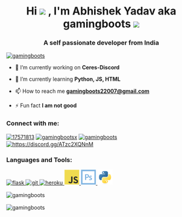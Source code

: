 <h1 align="center">Hi <img src="https://media1.giphy.com/media/akSgUX3xhCUUI0Ws8y/giphy.gif?cid=790b76110acc9c82d261dc08d08e0d2225b7db972f7c5b4e&rid=giphy.gif&ct=s"> , I'm Abhishek Yadav aka gamingboots <img src="https://media.giphy.com/media/VgCDAzcKvsR6OM0uWg/giphy.gif" width="50"></h1>
<h3 align="center">A self passionate developer from India</h3>

<p align="left"> <a href="https://github.com/ryo-ma/github-profile-trophy"><img src="https://github-profile-trophy.vercel.app/?username=gamingboots" alt="gamingboots" /></a> </p>

- 🔭 I’m currently working on **Ceres-Discord**

- 🌱 I’m currently learning **Python, JS, HTML**

- 📫 How to reach me **gamingboots22007@gmail.com**

- ⚡ Fun fact **I am not good**

<h3 align="left">Connect with me:</h3>
<p align="left">
<a href="https://stackoverflow.com/users/17571813" target="blank"><img align="center" src="https://raw.githubusercontent.com/rahuldkjain/github-profile-readme-generator/master/src/images/icons/Social/stack-overflow.svg" alt="17571813" height="30" width="40" /></a>
<a href="https://instagram.com/gamingbootsx" target="blank"><img align="center" src="https://raw.githubusercontent.com/rahuldkjain/github-profile-readme-generator/master/src/images/icons/Social/instagram.svg" alt="gamingbootsx" height="30" width="40" /></a>
<a href="https://www.youtube.com/c/gamingboots" target="blank"><img align="center" src="https://raw.githubusercontent.com/rahuldkjain/github-profile-readme-generator/master/src/images/icons/Social/youtube.svg" alt="gamingboots" height="30" width="40" /></a>
<a href="https://discord.gg/https://discord.gg/ATzc2XQNnM" target="blank"><img align="center" src="https://raw.githubusercontent.com/rahuldkjain/github-profile-readme-generator/master/src/images/icons/Social/discord.svg" alt="https://discord.gg/ATzc2XQNnM" height="30" width="40" /></a>
</p>

<h3 align="left">Languages and Tools:</h3>
<p align="left"> <a href="https://flask.palletsprojects.com/" target="_blank" rel="noreferrer"> <img src="https://www.vectorlogo.zone/logos/pocoo_flask/pocoo_flask-icon.svg" alt="flask" width="40" height="40"/> </a> <a href="https://git-scm.com/" target="_blank" rel="noreferrer"> <img src="https://www.vectorlogo.zone/logos/git-scm/git-scm-icon.svg" alt="git" width="40" height="40"/> </a> <a href="https://heroku.com" target="_blank" rel="noreferrer"> <img src="https://www.vectorlogo.zone/logos/heroku/heroku-icon.svg" alt="heroku" width="40" height="40"/> </a> <a href="https://developer.mozilla.org/en-US/docs/Web/JavaScript" target="_blank" rel="noreferrer"> <img src="https://raw.githubusercontent.com/devicons/devicon/master/icons/javascript/javascript-original.svg" alt="javascript" width="40" height="40"/> </a> <a href="https://www.photoshop.com/en" target="_blank" rel="noreferrer"> <img src="https://raw.githubusercontent.com/devicons/devicon/master/icons/photoshop/photoshop-line.svg" alt="photoshop" width="40" height="40"/> </a> <a href="https://www.python.org" target="_blank" rel="noreferrer"> <img src="https://raw.githubusercontent.com/devicons/devicon/master/icons/python/python-original.svg" alt="python" width="40" height="40"/> </a> </p>

<p><img align="center" src="https://github-readme-stats.vercel.app/api/top-langs?username=gamingboots&show_icons=true&locale=en&layout=compact" alt="gamingboots" /></p>

<p><img align="center" src="https://github-readme-streak-stats.herokuapp.com/?user=gamingboots&" alt="gamingboots" /></p>
